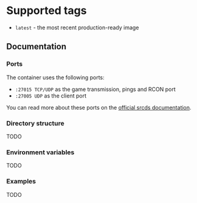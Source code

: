 # Supported tags
* `latest` - the most recent production-ready image

## Documentation

### Ports
The container uses the following ports:
* `:27015 TCP/UDP` as the game transmission, pings and RCON port
* `:27005 UDP` as the client port

You can read more about these ports on the [official srcds documentation][srcds-connectivity].

### Directory structure

TODO

### Environment variables

TODO

### Examples

TODO

[srcds-connectivity]: https://developer.valvesoftware.com/wiki/Source_Dedicated_Server#Connectivity ""